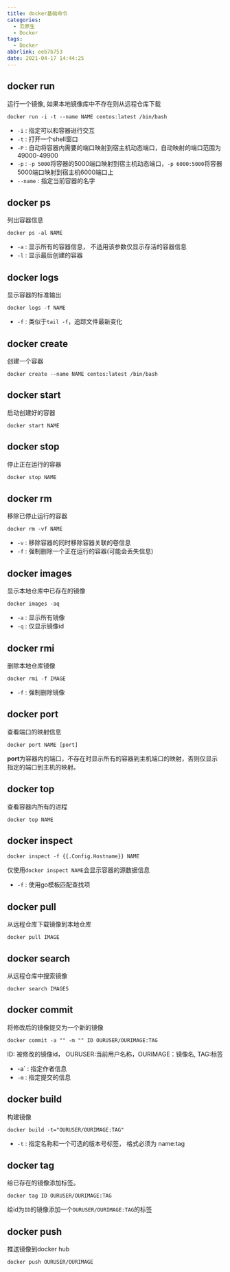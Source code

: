 ```yaml
---
title: docker基础命令
categories:
  - 云原生
  - Docker
tags:
  - Docker
abbrlink: eeb7b753
date: 2021-04-17 14:44:25
---
```

## docker run 

运行一个镜像, 如果本地镜像库中不存在则从远程仓库下载

```shell
docker run -i -t --name NAME centos:latest /bin/bash
```

* `-i` : 指定可以和容器进行交互
* `-t` : 打开一个shell窗口
* `-P` :  自动将容器内需要的端口映射到宿主机动态端口，自动映射的端口范围为49000-49900
* `-p` : `-p 5000`将容器的5000端口映射到宿主机动态端口，`-p 6000:5000`将容器5000端口映射到宿主机6000端口上
* `--name` : 指定当前容器的名字

<!-- more -->

## docker ps

列出容器信息

```shell
docker ps -al NAME
```

* `-a` : 显示所有的容器信息， 不适用该参数仅显示存活的容器信息
* `-l` :  显示最后创建的容器

## docker logs

显示容器的标准输出

```shell
docker logs -f NAME
```

* `-f` : 类似于`tail -f`，追踪文件最新变化

## docker create

创建一个容器

```shell
docker create --name NAME centos:latest /bin/bash
```

## docker start

启动创建好的容器

```she
docker start NAME
```

## docker stop

停止正在运行的容器

```sh
docker stop NAME
```

## docker rm

移除已停止运行的容器

```shell
docker rm -vf NAME
```

* `-v` : 移除容器的同时移除容器关联的卷信息
* `-f` : 强制删除一个正在运行的容器(可能会丢失信息)

## docker images

显示本地仓库中已存在的镜像

```shell
docker images -aq
```

* `-a` : 显示所有镜像
* `-q` : 仅显示镜像id

## docker rmi

删除本地仓库镜像

```shell
docker rmi -f IMAGE
```

* `-f` : 强制删除镜像

## docker port

查看端口的映射信息

```shell
docker port NAME [port]
```

**port**为容器内的端口，不存在时显示所有的容器到主机端口的映射，否则仅显示指定的端口到主机的映射。

## docker top

查看容器内所有的进程

```shell
docker top NAME
```

## docker inspect

```shell
docker inspect -f {{.Config.Hostname}} NAME
```

仅使用`docker inspect NAME`会显示容器的源数据信息

* `-f` : 使用go模板匹配查找项

## docker pull

从远程仓库下载镜像到本地仓库

```shell
docker pull IMAGE
```

## docker search 

从远程仓库中搜索镜像

```shell
docker search IMAGES
```

## docker commit

将修改后的镜像提交为一个新的镜像

```shell
docker commit -a "" -m "" ID OURUSER/OURIMAGE:TAG
```

ID: 被修改的镜像id， OURUSER:当前用户名称，OURIMAGE：镜像名, TAG:标签

* -a` : 指定作者信息
* `-m` : 指定提交的信息

## docker build

构建镜像

```shell
docker build -t="OURUSER/OURIMAGE:TAG"
```

* `-t` : 指定名称和一个可选的版本号标签， 格式必须为 name:tag

## docker tag

给已存在的镜像添加标签。

```shell
docker tag ID OURUSER/OURIMAGE:TAG
```

给id为`ID`的镜像添加一个`OURUSER/OURIMAGE:TAG`的标签

## docker push

推送镜像到docker hub

```shell
docker push OURUSER/OURIMAGE
```

